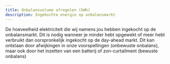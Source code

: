 ```yaml
---
title: Onbalansvolume afregelen (kWh) 
description: Ingekochte energie op onbalansmarkt
---
```


De hoeveelheid elektriciteit die wij namens jou hebben ingekocht op de onbalansmarkt. Dit is nodig wanneer je minder hebt opgewekt of meer hebt verbruikt dan oorspronkelijk ingekocht op de day-ahead markt. Dit kan ontstaan door afwijkingen in onze voorspellingen (onbewuste onbalans), maar ook door het inzetten van een batterij of zon-curtailment (bewuste onbalans)
